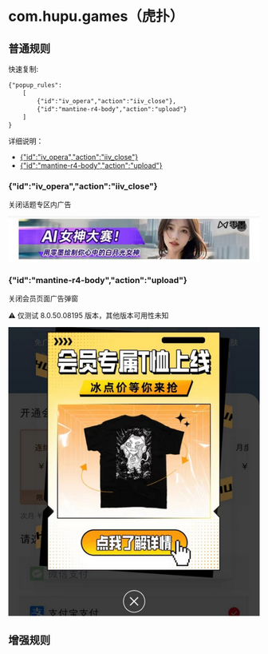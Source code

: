 # com.hupu.games（虎扑）

## 普通规则

快速复制:
```
{"popup_rules":
    [
        {"id":"iv_opera","action":"iiv_close"},
        {"id":"mantine-r4-body","action":"upload"}
    ]
}
```
详细说明：
- [{"id":"iv_opera","action":"iiv_close"}](#idiv_operaactioniiv_close)
- [{"id":"mantine-r4-body","action":"upload"}](#idmantine-r4-bodyactionupload)

### {"id":"iv_opera","action":"iiv_close"}
关闭话题专区内广告

![](./assets/话题专区内广告.jpg)

### {"id":"mantine-r4-body","action":"upload"}
关闭会员页面广告弹窗

⚠ 仅测试 8.0.50.08195 版本，其他版本可用性未知

![](./assets/会员页面广告弹窗.jpg)

## 增强规则
